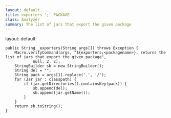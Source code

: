 ```yaml
---
layout: default
title: exporters ';' PACKAGE
class: Analyzer
summary: The list of jars that export the given package
---
```

layout: default

	public String _exporters(String args[]) throws Exception {
		Macro.verifyCommand(args, "${exporters;<packagename>}, returns the list of jars that export the given package",
				null, 2, 2);
		StringBuilder sb = new StringBuilder();
		String del = "";
		String pack = args[1].replace('.', '/');
		for (Jar jar : classpath) {
			if (jar.getDirectories().containsKey(pack)) {
				sb.append(del);
				sb.append(jar.getName());
			}
		}
		return sb.toString();
	}
